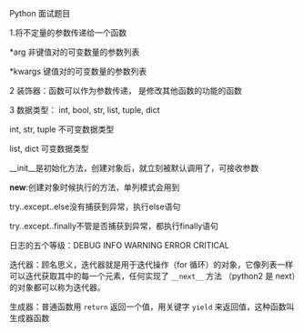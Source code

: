 Python 面试题目

1.将不定量的参数传递给一个函数

*arg 非键值对的可变数量的参数列表

*kwargs 键值对的可变数量的参数列表

2 装饰器：函数可以作为参数传递， 是修改其他函数的功能的函数

3 数据类型： int, bool, str, list, tuple, dict

int, str, tuple 不可变数据类型

list, dict 可变数据类型

__init__是初始化方法，创建对象后，就立刻被默认调用了，可接收参数

__new__:创建对象时候执行的方法，单列模式会用到



try..except..else没有捕获到异常，执行else语句

try..except..finally不管是否捕获到异常，都执行finally语句



日志的五个等级：DEBUG INFO WARNING ERROR CRITICAL



迭代器：顾名思义，迭代器就是用于迭代操作（for 循环）的对象，它像列表一样可以迭代获取其中的每一个元素，任何实现了 `__next__` 方法 （python2 是 next）的对象都可以称为迭代器。

生成器：普通函数用 `return` 返回一个值，用关键字 `yield` 来返回值，这种函数叫生成器函数

